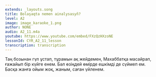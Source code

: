 ```yaml
---
extends: _layouts.song
title: Bolaşaqta nemen ainalysasyñ?
level: A2
image: image_karaoke_1.png
author: NONE
audio: A2_11.m4a
youtube: https://www.youtube.com/embed/FXzQzHXzoNE
lessonId: CYR_A2_11_lesson
transcription: transcription 
---
```

Таң бозынан гүл ұстап, тұрамын ақ жейдемен,
Махаббатқа масайрап, ғажайып бір күйге енем.
Бәл өзіңдей өмірде ешкімді де сүймеп ем.
Басқа жанға ойым жоқ, жаным, саған үйленем.